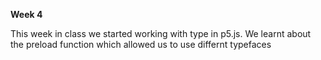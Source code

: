 **Week 4**

This week in class we started working with type in p5.js. We learnt about the preload function which allowed us to use differnt typefaces

